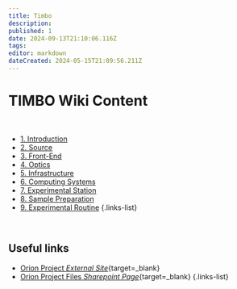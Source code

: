 ```yaml
---
title: Timbo
description: 
published: 1
date: 2024-09-13T21:10:06.116Z
tags: 
editor: markdown
dateCreated: 2024-05-15T21:09:56.211Z
---
```


# TIMBO Wiki Content

<br>

- [1. Introduction](/Orion/Timbo/tib_intro)
- [2. Source](/Orion/Timbo/tib_source)
- [3. Front-End](/Orion/Timbo/tib_frontend)
- [4. Optics](/Orion/Timbo/tib_optics)
- [5. Infrastructure](/Orion/Timbo/tib_infra)
- [6. Computing Systems](/Orion/Timbo/tib_comp_systems)
- [7. Experimental Station](/Orion/Timbo/tib_exp_station)
- [8. Sample Preparation](/Orion/Timbo/tib_sample_prep)
- [9. Experimental Routine](/Orion/Timbo/tib_exp_routine)
{.links-list}

<br>

## Useful links

- [Orion Project *External Site*](https://cnpem.br/orion/){target=_blank}
- [Orion Project Files *Sharepoint Page*](https://cnpemcamp.sharepoint.com/sites/lnls/projectsII/SitePages/orionbeamlines.aspx){target=_blank}
{.links-list}